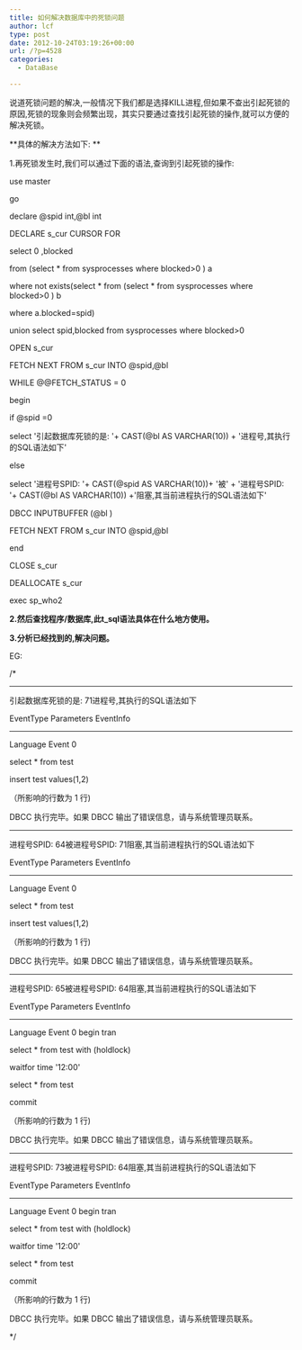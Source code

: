 ```yaml
---
title: 如何解决数据库中的死锁问题
author: lcf
type: post
date: 2012-10-24T03:19:26+00:00
url: /?p=4528
categories:
  - DataBase

---
```

说道死锁问题的解决,一般情况下我们都是选择KILL进程,但如果不查出引起死锁的原因,死锁的现象则会频繁出现，其实只要通过查找引起死锁的操作,就可以方便的解决死锁。

**具体的解决方法如下: **

1.再死锁发生时,我们可以通过下面的语法,查询到引起死锁的操作: 


use master

go

declare @spid int,@bl int

DECLARE s_cur CURSOR FOR

select 0 ,blocked

from (select * from sysprocesses where blocked>0 ) a

where not exists(select \* from (select \* from sysprocesses where blocked>0 ) b

where a.blocked=spid)

union select spid,blocked from sysprocesses where blocked>0

OPEN s_cur

FETCH NEXT FROM s_cur INTO @spid,@bl

WHILE @@FETCH_STATUS = 0

begin

if @spid =0

select '引起数据库死锁的是: '+ CAST(@bl AS VARCHAR(10)) + '进程号,其执行的SQL语法如下'

else

select '进程号SPID: '+ CAST(@spid AS VARCHAR(10))+ '被' + '进程号SPID: '+ CAST(@bl AS VARCHAR(10)) +'阻塞,其当前进程执行的SQL语法如下'

DBCC INPUTBUFFER (@bl )

FETCH NEXT FROM s_cur INTO @spid,@bl

end

CLOSE s_cur

DEALLOCATE s_cur


exec sp_who2

**2.然后查找程序/数据库,此t_sql语法具体在什么地方使用。**

**3.分析已经找到的,解决问题。**


EG: 


/*

-------------------

引起数据库死锁的是: 71进程号,其执行的SQL语法如下


EventType Parameters EventInfo

----- ---- ----------

Language Event 0

select * from test

insert test values(1,2)

（所影响的行数为 1 行) 


DBCC 执行完毕。如果 DBCC 输出了错误信息，请与系统管理员联系。


--------------------

进程号SPID: 64被进程号SPID: 71阻塞,其当前进程执行的SQL语法如下


EventType Parameters EventInfo

----- ---- -----------

Language Event 0

select * from test

insert test values(1,2)

（所影响的行数为 1 行) 


DBCC 执行完毕。如果 DBCC 输出了错误信息，请与系统管理员联系。


---------------------

进程号SPID: 65被进程号SPID: 64阻塞,其当前进程执行的SQL语法如下


EventType Parameters EventInfo

----- ---- -------------

Language Event 0 begin tran

select * from test with (holdlock)

waitfor time '12:00'

select * from test

commit


（所影响的行数为 1 行) 


DBCC 执行完毕。如果 DBCC 输出了错误信息，请与系统管理员联系。


-------------------

进程号SPID: 73被进程号SPID: 64阻塞,其当前进程执行的SQL语法如下


EventType Parameters EventInfo

----- ---- ----------

Language Event 0 begin tran

select * from test with (holdlock)

waitfor time '12:00'

select * from test

commit


（所影响的行数为 1 行) 


DBCC 执行完毕。如果 DBCC 输出了错误信息，请与系统管理员联系。

*/